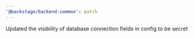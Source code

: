 ```yaml
---
'@backstage/backend-common': patch
---
```


Updated the visibility of database connection fields in config to be secret
